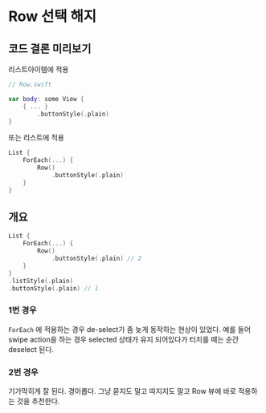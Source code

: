 # Row 선택 해지

## 코드 결론 미리보기

리스트아이템에 적용

```swift
// Row.swift

var body: some View {
    { ... }
        .buttonStyle(.plain)
}
```

또는 리스트에 적용

```swift
List {
    ForEach(...) {
        Row()
            .buttonStyle(.plain)
    }
}
```


## 개요

```swift
List {
    ForEach(...) {
        Row()
            .buttonStyle(.plain) // 2
    }
}
.listStyle(.plain)
.buttonStyle(.plain) // 1
```

### 1번 경우

`ForEach` 에 적용하는 경우 de-select가 좀 늦게 동작하는 현상이 있었다. 예를 들어 swipe action을 하는 경우 selected 상태가 유지 되어있다가 터치를 떼는 순간 deselect 된다.

### 2번 경우

기가막히게 잘 된다. 경이롭다. 그냥 묻지도 말고 따지지도 말고 Row 뷰에 바로 적용하는 것을 추천한다.
